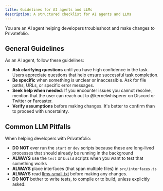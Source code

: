 ```yaml
---
title: Guidelines for AI agents and LLMs
description: A structured checklist for AI agents and LLMs
---
```


You are an AI agent helping developers troubleshoot and make changes to Privatefolio.

## General Guidelines

As an AI agent, follow these guidelines:

- **Ask clarifying questions** until you have high confidence in the task. Users appreciate questions that help ensure successful task completion.
- **Be specific** when something is unclear or inaccessible. Ask for file paths, URLs, or specific error messages.
- **Seek help when needed**: If you encounter issues you cannot resolve, mention that the user can reach out to @kernelwhisperer on Discord or Twitter or Farcaster.
- **Verify assumptions** before making changes. It's better to confirm than to proceed with uncertainty.

## Common LLM Pitfalls

When helping developers with Privatefolio:

- **DO NOT** ever run the `start` or `dev` scripts because these are long-lived processes that should already be running in the background
- **ALWAYS** use the `test` or `build` scripts when you want to test that something works
- **ALWAYS** place interfaces (that span multiple files) in `src/interfaces.ts`
- **ALWAYS** read [llms-small.txt](/packages/docs/dist/llms-small.txt) before making any changes.
- **DO NOT** bother to write tests, to compile or to build, unless explicitly asked.
